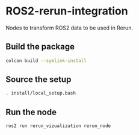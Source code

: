 # ROS2-rerun-integration

Nodes to transform ROS2 data to be used in Rerun.

## Build the package

```bash
colcon build --symlink-install
```

## Source the setup
```bash
. install/local_setup.bash
```

## Run the node
```bash
ros2 run rerun_vizualization rerun_node
```
